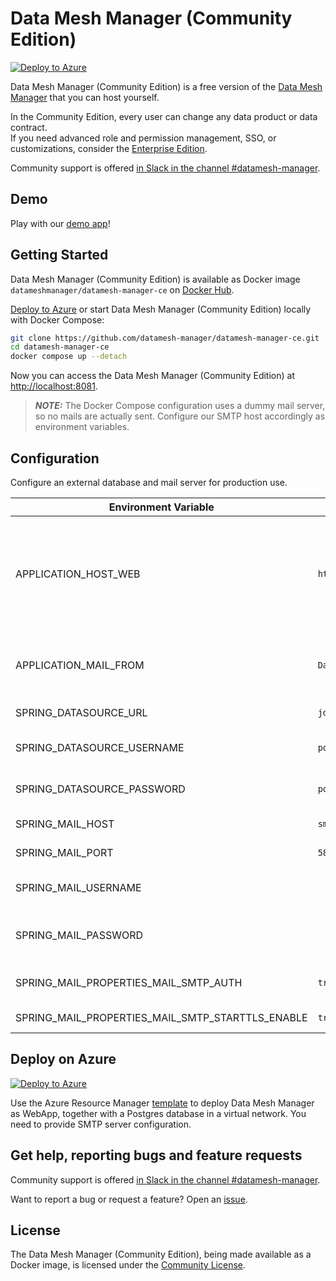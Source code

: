 # Data Mesh Manager (Community Edition)

[![Deploy to Azure](https://aka.ms/deploytoazurebutton)](https://portal.azure.com/#create/Microsoft.Template/uri/https%3A%2F%2Fraw.githubusercontent.com%2Fdatamesh-manager%2Fdatamesh-manager-ce%2Fmain%2Fazure%2Fdatamesh-manager-ce.json)

Data Mesh Manager (Community Edition) is a free version of the [Data Mesh Manager](https://www.datamesh-manager.com) that you can host yourself.

In the Community Edition, every user can change any data product or data contract.  
If you need advanced role and permission management, SSO, or customizations, consider the [Enterprise Edition](https://www.datamesh-manager.com/#pricing).

Community support is offered [in Slack in the channel #datamesh-manager](https://datacontract.com/slack).

## Demo

Play with our [demo app](https://demo.datamesh-manager.com/)!


## Getting Started

Data Mesh Manager (Community Edition) is available as Docker image `datameshmanager/datamesh-manager-ce` on [Docker Hub](https://hub.docker.com/r/datameshmanager/datamesh-manager-ce).

[Deploy to Azure](azure/) or start Data Mesh Manager (Community Edition) locally with Docker Compose:

```bash
git clone https://github.com/datamesh-manager/datamesh-manager-ce.git
cd datamesh-manager-ce
docker compose up --detach
```

Now you can access the Data Mesh Manager (Community Edition) at [http://localhost:8081](http://localhost:8081).

> **_NOTE:_**  The Docker Compose configuration uses a dummy mail server, so no mails are actually sent. Configure our SMTP host accordingly as environment variables.

## Configuration

Configure an external database and mail server for production use.

| Environment Variable                             | Example                                    | Description                                                                                 |
|--------------------------------------------------|--------------------------------------------|---------------------------------------------------------------------------------------------|
| APPLICATION_HOST_WEB                             | `http://localhost:8081`                    | The host of the application, used e.g., in email templates build URLs to Data Mesh Manager. |
| APPLICATION_MAIL_FROM                            | `Data Mesh Manager <noreply@example.com>`  | The sender email address for data mesh manager emails.                                      |
| SPRING_DATASOURCE_URL                            | `jdbc:postgresql://postgres:5432/postgres` | JDBC URL of the database                                                                    |
| SPRING_DATASOURCE_USERNAME                       | `postgres`                                 | Login username of the database                                                              |
| SPRING_DATASOURCE_PASSWORD                       | `postgres`                                 | Login password of the database                                                              |
| SPRING_MAIL_HOST                                 | `smtp.example.com`                         | SMTP server host                                                                            |
| SPRING_MAIL_PORT                                 | `587`                                      | SMTP server port                                                                            |
| SPRING_MAIL_USERNAME                             |                                            | Login user of the SMTP server                                                               |
| SPRING_MAIL_PASSWORD                             |                                            | Login password of the SMTP server                                                           |
| SPRING_MAIL_PROPERTIES_MAIL_SMTP_AUTH            | `true`                                     | Use basic authentication for SMTP                                                           |
| SPRING_MAIL_PROPERTIES_MAIL_SMTP_STARTTLS_ENABLE | `true`                                     | Ensure that TLS is used                                                                     |

## Deploy on Azure

[![Deploy to Azure](https://aka.ms/deploytoazurebutton)](https://portal.azure.com/#create/Microsoft.Template/uri/https%3A%2F%2Fraw.githubusercontent.com%2Fdatamesh-manager%2Fdatamesh-manager-ce%2Fmain%2Fazure%2Fdatamesh-manager-ce.json)

Use the Azure Resource Manager [template](azure/datamesh-manager-ce.json) to deploy Data Mesh Manager as WebApp, together with a Postgres database in a virtual network.
You need to provide SMTP server configuration.


## Get help, reporting bugs and feature requests

Community support is offered [in Slack in the channel #datamesh-manager](https://datacontract.com/slack).

Want to report a bug or request a feature? Open an [issue](https://github.com/datamesh-manager/datamesh-manager-ce/issues/new).

## License

The Data Mesh Manager (Community Edition), being made available as a Docker image, is licensed under the [Community License](https://www.datamesh-manager.com/COMMUNITY-LICENSE.txt).

